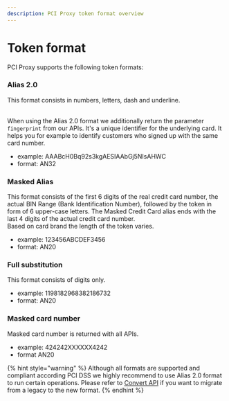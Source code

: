 ```yaml
---
description: PCI Proxy token format overview
---
```


# Token format

PCI Proxy supports the following token formats:

### Alias 2.0

This format consists in numbers, letters, dash and underline.

\
When using the Alias 2.0 format we additionally return the parameter `fingerprint` from our APIs. It's a unique identifier for the underlying card. It helps you for example to identify customers who signed up with the same card number.

* example: AAABcH0Bq92s3kgAESIAAbGj5NIsAHWC
* format: AN32

### Masked Alias

This format consists of the first 6 digits of the real credit card number, the actual BIN Range (Bank Identification Number), followed by the token in form of 6 upper-case letters. The Masked Credit Card alias ends with the last 4 digits of the actual credit card number.\
Based on card brand the length of the token varies.

* example: 123456ABCDEF3456
* format: AN20

### Full substitution

This format consists of digits only.

* example: 1198182968382186732
* format: AN20

### Masked card number

Masked card number is returned with all APIs.

* example: 424242XXXXXX4242
* format AN20

{% hint style="warning" %}
Although all formats are supported and compliant according PCI DSS we highly recommend to use Alias 2.0 format to run certain operations. Please refer to [Convert API](https://docs.pci-proxy.com/use-stored-cards/manage) if you want to migrate from a legacy to the new format.
{% endhint %}
